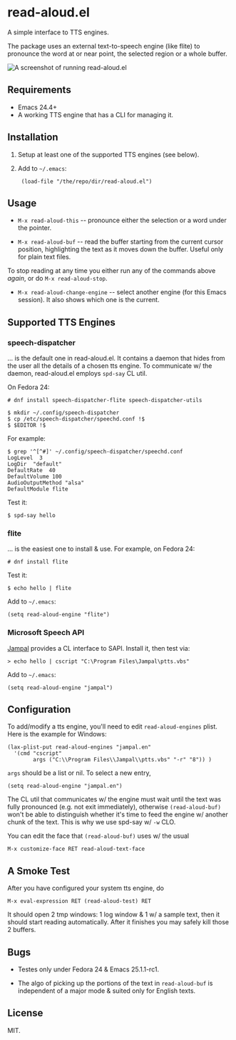 # read-aloud.el

A simple interface to TTS engines.

The package uses an external text-to-speech engine (like flite) to
pronounce the word at or near point, the selected region or a whole
buffer.

![A screenshot of running read-aloud.el](https://raw.github.com/gromnitsky/read-aloud.el/master/test/alice.gif)

## Requirements

* Emacs 24.4+
* A working TTS engine that has a CLI for managing it.

## Installation

1. Setup at least one of the supported TTS engines (see below).

2. Add to `~/.emacs`:

		(load-file "/the/repo/dir/read-aloud.el")

## Usage

* `M-x read-aloud-this` -- pronounce either the selection or a word
	under the pointer.

* `M-x read-aloud-buf` -- read the buffer starting from the current
	cursor position, highlighting the text as it moves down the
	buffer. Useful only for plain text files.

To stop reading at any time you either run any of the commands above
_again_, or do `M-x read-aloud-stop`.

* `M-x read-aloud-change-engine` -- select another engine (for this
  Emacs session). It also shows which one is the current.


## Supported TTS Engines

### speech-dispatcher

... is the default one in read-aloud.el. It contains a daemon that
hides from the user all the details of a chosen tts engine. To
communicate w/ the daemon, read-aloud.el employs `spd-say` CL util.

On Fedora 24:

	# dnf install speech-dispatcher-flite speech-dispatcher-utils

	$ mkdir ~/.config/speech-dispatcher
	$ cp /etc/speech-dispatcher/speechd.conf !$
	$ $EDITOR !$

For example:

	$ grep '^[^#]' ~/.config/speech-dispatcher/speechd.conf
	LogLevel  3
	LogDir  "default"
	DefaultRate  40
	DefaultVolume 100
	AudioOutputMethod "alsa"
	DefaultModule flite

Test it:

	$ spd-say hello

### flite

... is the easiest one to install & use. For example, on Fedora 24:

	# dnf install flite

Test it:

	$ echo hello | flite

Add to `~/.emacs`:

	(setq read-aloud-engine "flite")

### Microsoft Speech API

[Jampal](http://jampal.sourceforge.net/ptts.html) provides a CL
interface to SAPI. Install it, then test via:

	> echo hello | cscript "C:\Program Files\Jampal\ptts.vbs"

Add to `~/.emacs`:

	(setq read-aloud-engine "jampal")


## Configuration

To add/modify a tts engine, you'll need to edit `read-aloud-engines`
plist. Here is the example for Windows:

	(lax-plist-put read-aloud-engines "jampal.en"
	  '(cmd "cscript"
			args ("C:\\Program Files\\Jampal\\ptts.vbs" "-r" "8")) )

`args` should be a list or nil. To select a new entry,

	(setq read-aloud-engine "jampal.en")

The CL util that communicates w/ the engine must wait until the text
was fully pronounced (e.g. not exit immediately), otherwise
`(read-aloud-buf)` won't be able to distinguish whether it's time to
feed the engine w/ another chunk of the text. This is why we use
spd-say w/ `-w` CLO.

You can edit the face that `(read-aloud-buf)` uses w/ the usual

	M-x customize-face RET read-aloud-text-face


## A Smoke Test

After you have configured your system tts engine, do

	M-x eval-expression RET (read-aloud-test) RET

It should open 2 tmp windows: 1 log window & 1 w/ a sample text, then
it should start reading automatically. After it finishes you may
safely kill those 2 buffers.


## Bugs

* Testes only under Fedora 24 & Emacs 25.1.1-rc1.

* The algo of picking up the portions of the text in `read-aloud-buf`
  is independent of a major mode & suited only for English texts.


## License

MIT.
